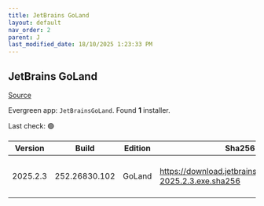 ```yaml
---
title: JetBrains GoLand
layout: default
nav_order: 2
parent: J
last_modified_date: 18/10/2025 1:23:33 PM
---
```


## JetBrains GoLand

[Source](https://www.jetbrains.com/dataspell)

Evergreen app: `JetBrainsGoLand`. Found **1** installer.

Last check: 🟢

| Version  | Build         | Edition | Sha256                                                       | Date      | Size      | Type | URI                                                                                                            |
| -------- | ------------- | ------- | ------------------------------------------------------------ | --------- | --------- | ---- | -------------------------------------------------------------------------------------------------------------- |
| 2025.2.3 | 252.26830.102 | GoLand  | https://download.jetbrains.com/go/goland-2025.2.3.exe.sha256 | 3/10/2025 | 997529360 | exe  | [https://download.jetbrains.com/go/goland-2025.2.3.exe](https://download.jetbrains.com/go/goland-2025.2.3.exe) |
